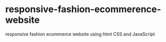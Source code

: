 # responsive-fashion-ecommerence-website
responsive fashion ecommerce website using html CSS and JavaScript
